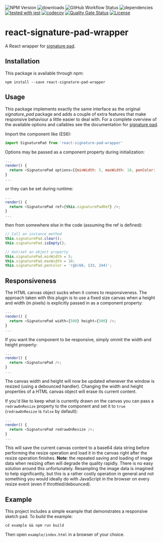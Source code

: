 ![NPM Version](https://img.shields.io/npm/v/react-signature-pad-wrapper.svg?branch=master)
![downloads](https://img.shields.io/npm/dt/react-signature-pad-wrapper.svg)
![GitHub Workflow Status](https://img.shields.io/github/workflow/status/michaeldzjap/react-signature-pad-wrapper/CI)
![dependencies](https://img.shields.io/librariesio/release/npm/react-signature-pad-wrapper)
[![tested with jest](https://img.shields.io/badge/tested_with-jest-99424f.svg)](https://github.com/facebook/jest)
[![codecov](https://codecov.io/gh/michaeldzjap/react-signature-pad-wrapper/branch/master/graph/badge.svg)](https://codecov.io/gh/michaeldzjap/react-signature-pad-wrapper)
[![Quality Gate Status](https://sonarcloud.io/api/project_badges/measure?project=michaeldzjap_react-signature-pad-wrapper&metric=alert_status)](https://sonarcloud.io/dashboard?id=michaeldzjap_react-signature-pad-wrapper)
[![License](https://img.shields.io/npm/l/react-signature-pad-wrapper.svg)](https://github.com/michaeldzjap/react-signature-pad-wrapper/blob/master/LICENSE)

# react-signature-pad-wrapper
A React wrapper for [signature pad](https://github.com/szimek/signature_pad).

## Installation
This package is available through npm:
```
npm install --save react-signature-pad-wrapper
```

## Usage
This package implements exactly the same interface as the original *signature_pad* package and adds a couple of extra features that make responsive behaviour a little easier to deal with. For a complete overview of the available options and callables see the documentation for [signature pad](https://github.com/szimek/signature_pad).

Import the component like (ES6):
```javascript
import SignaturePad from 'react-signature-pad-wrapper'
```

Options may be passed as a component property during initialization:
```javascript
...
render() {
  return <SignaturePad options={{minWidth: 5, maxWidth: 10, penColor: 'rgb(66, 133, 244)'}} />;
}
...
```

or they can be set during runtime:
```javascript
...
render() {
  return <SignaturePad ref={this.signaturePadRef} />;
}
...
```
then from somewhere else in the code (assuming the ref is defined):
```javascript
// Call an instance method
this.signaturePad.clear();
this.signaturePad.isEmpty();

// Get/set an object property
this.signaturePad.minWidth = 5;
this.signaturePad.maxWidth = 10;
this.signaturePad.penColor = 'rgb(66, 133, 244)';
```

## Responsiveness
The HTML canvas object sucks when it comes to responsiveness. The approach taken with this plugin is to use a fixed size canvas when a height and width (in pixels) is explicitly passed in as a component property:
```javascript
...
render() {
  return <SignaturePad width={500} height={500} />;
}
...
```

If you want the component to be responsive, simply ommit the width and height property:
```javascript
...
render() {
  return <SignaturePad />;
}
...
```
The canvas width and height will now be updated whenever the window is resized (using a debounced handler). Changing the width and height properties of a HTML canvas object will erase its current content.

If you'd like to keep what is currently drawn on the canvas you can pass a `redrawOnResize` property to the component and set it to `true` (`redrawOnResize` is `false` by default):
```javascript
...
render() {
  return <SignaturePad redrawOnResize />;
}
...
```
This will save the current canvas content to a base64 data string before performing the resize operation and load it in the canvas right after the resize operation finishes. **Note**: the repeated saving and loading of image data when resizing often will degrade the quality rapidly. There is no easy solution around this unfortunately. Resampling the image data is imagined to help significantly, but this is a rather costly operation in general and not something you would ideally do with JavaScript in the browser on every resize event (even if throttled/debounced).

## Example
This project includes a simple example that demonstrates a responsive sketch pad. To build the example:
```shell
cd example && npm run build
```
Then open `example/index.html` in a browser of your choice.

